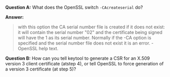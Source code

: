 **Question A:** What does the OpenSSL switch `-CAcreateserial` do? 

**Answer:**
>with this option the CA serial number file is created if it does not exist: it
>will contain the serial number "02" and the certificate being signed will have
>the 1 as its serial number. Normally if the -CA option is specified and the
>serial number file does not exist it is an error. - OpenSSL help text.

**Question B:** How can you tell keytool to generate a CSR for an X.509 version 3 client certificate (atstep 4), or tell OpenSSL to force generation of a version 3 certificate (at step 5)?

